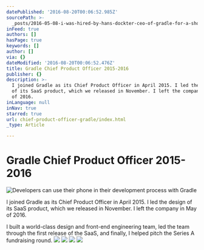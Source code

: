 ```yaml
---
datePublished: '2016-08-20T00:06:52.985Z'
sourcePath: >-
  _posts/2016-05-08-i-was-hired-by-hans-dockter-ceo-of-gradle-for-a-short-proj.md
inFeed: true
authors: []
hasPage: true
keywords: []
author: []
via: {}
dateModified: '2016-08-20T00:06:52.476Z'
title: Gradle Chief Product Officer 2015-2016
publisher: {}
description: >-
  I joined Gradle as its Chief Product Officer in April 2015. I led the design
  of its SaaS product, which we released in November. I left the company in May
  of 2016.
inLanguage: null
inNav: true
starred: true
url: chief-product-officer-gradle/index.html
_type: Article

---
```

# Gradle Chief Product Officer 2015-2016
![Developers can use their phone in their development process with Gradle](https://s3-us-west-2.amazonaws.com/the-grid-img/p/635137b139fbe2f1e3c8183c9599c8a9328e7e30.jpg)

I joined Gradle as its Chief Product Officer in April 2015\. I led the design of its SaaS product, which we released in November. I left the company in May of 2016\.

I built a world-class design and front-end engineering team, led the team through the first release of the SaaS, and finally, I helped pitch the Series A fundraising round.
![](https://s3-us-west-2.amazonaws.com/the-grid-img/p/f8de79ff82588f1a57d32d09cc71aea249468168.jpg)
![](https://s3-us-west-2.amazonaws.com/the-grid-img/p/5ca5ddeea01a382580d80280cdd54eb2b84ae672.jpg)
![](https://s3-us-west-2.amazonaws.com/the-grid-img/p/21634a8bdb0b9e8027733c1b45612cdc140e3002.jpg)
![](https://s3-us-west-2.amazonaws.com/the-grid-img/p/cb593be4d31f66c6295375f3dca1f56a05d519ef.jpg)
